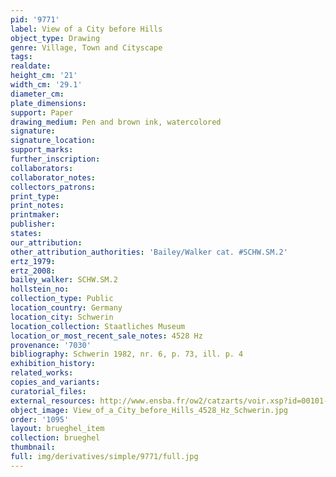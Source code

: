 ```yaml
---
pid: '9771'
label: View of a City before Hills
object_type: Drawing
genre: Village, Town and Cityscape
tags: 
realdate: 
height_cm: '21'
width_cm: '29.1'
diameter_cm: 
plate_dimensions: 
support: Paper
drawing_medium: Pen and brown ink, watercolored
signature: 
signature_location: 
support_marks: 
further_inscription: 
collaborators: 
collaborator_notes: 
collectors_patrons: 
print_type: 
print_notes: 
printmaker: 
publisher: 
states: 
our_attribution: 
other_attribution_authorities: 'Bailey/Walker cat. #SCHW.SM.2'
ertz_1979: 
ertz_2008: 
bailey_walker: SCHW.SM.2
hollstein_no: 
collection_type: Public
location_country: Germany
location_city: Schwerin
location_collection: Staatliches Museum
location_or_most_recent_sale_notes: 4528 Hz
provenance: '7030'
bibliography: Schwerin 1982, nr. 6, p. 73, ill. p. 4
exhibition_history: 
related_works: 
copies_and_variants: 
curatorial_files: 
external_resources: http://www.ensba.fr/ow2/catzarts/voir.xsp?id=00101-23837&qid=sdx_q3&n=10&sf=&e=
object_image: View_of_a_City_before_Hills_4528_Hz_Schwerin.jpg
order: '1095'
layout: brueghel_item
collection: brueghel
thumbnail: 
full: img/derivatives/simple/9771/full.jpg
---
```

